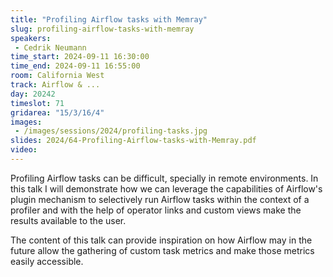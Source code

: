 ```yaml
---
title: "Profiling Airflow tasks with Memray"
slug: profiling-airflow-tasks-with-memray
speakers:
 - Cedrik Neumann
time_start: 2024-09-11 16:30:00
time_end: 2024-09-11 16:55:00
room: California West
track: Airflow & ...
day: 20242
timeslot: 71
gridarea: "15/3/16/4"
images: 
 - /images/sessions/2024/profiling-tasks.jpg
slides: 2024/64-Profiling-Airflow-tasks-with-Memray.pdf
video: 
---
```


Profiling Airflow tasks can be difficult, specially in remote environments. In this talk I will demonstrate how we can leverage the capabilities of Airflow's plugin mechanism to selectively run Airflow tasks within the context of a profiler and with the help of operator links and custom views make the results available to the user.
 
 The content of this talk can provide inspiration on how Airflow may in the future allow the gathering of custom task metrics and make those metrics easily accessible.